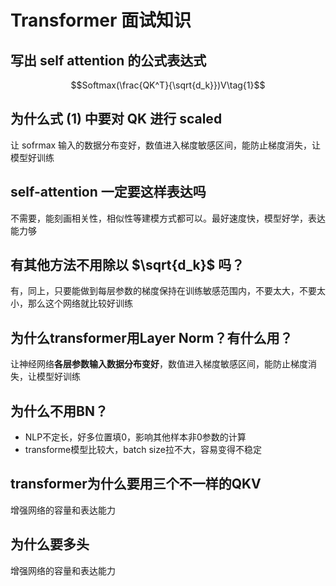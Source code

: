 
# Transformer 面试知识

## 写出 self attention 的公式表达式

$$Softmax(\frac{QK^T}{\sqrt{d_k}})V\tag{1}$$

## 为什么式 (1) 中要对 QK 进行 scaled

让 sofrmax 输入的数据分布变好，数值进入梯度敏感区间，能防止梯度消失，让模型好训练

## self-attention 一定要这样表达吗

不需要，能刻画相关性，相似性等建模方式都可以。最好速度快，模型好学，表达能力够

## 有其他方法不用除以 $\sqrt{d_k}$ 吗？

有，同上，只要能做到每层参数的梯度保持在训练敏感范围内，不要太大，不要太小，那么这个网络就比较好训练

## 为什么transformer用Layer Norm？有什么用？

让神经网络**各层参数输入数据分布变好**，数值进入梯度敏感区间，能防止梯度消失，让模型好训练

## 为什么不用BN？

- NLP不定长，好多位置填0，影响其他样本非0参数的计算
- transforme模型比较大，batch size拉不大，容易变得不稳定

## transformer为什么要用三个不一样的QKV

增强网络的容量和表达能力

## 为什么要多头

增强网络的容量和表达能力